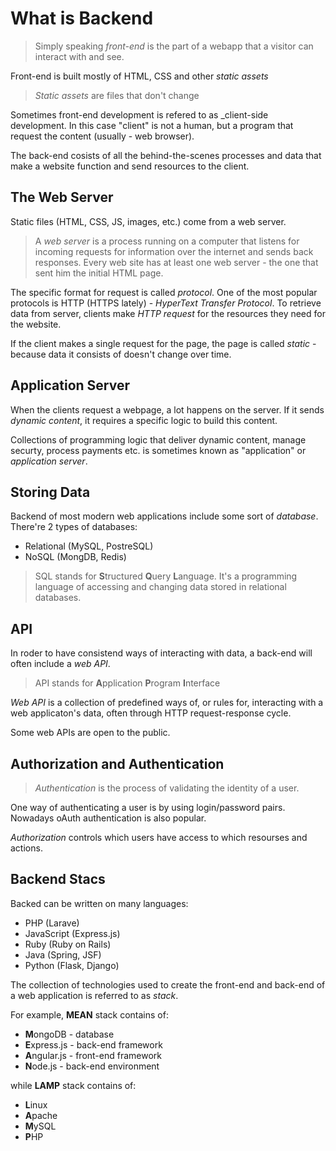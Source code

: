 # What is Backend

> Simply speaking _front-end_ is the part of a webapp that a visitor can interact with and see.

Front-end is built mostly of HTML, CSS and other _static assets_

> _Static assets_ are files that don't change

Sometimes front-end development is refered to as _client-side development. In this case "client" is not a human, but a program that request the content (usually - web browser).

The back-end cosists of all the behind-the-scenes processes and data that make a website function and send resources to the client.

## The Web Server

Static files (HTML, CSS, JS, images, etc.) come from a web server.

> A _web server_ is a process running on a computer that listens for incoming requests for information over the internet and sends back responses. Every web site has at least one web server - the one that sent him the initial HTML page.

The specific format for request is called _protocol_. One of the most popular protocols is HTTP (HTTPS lately) - _HyperText Transfer Protocol_. To retrieve data from server, clients make _HTTP request_ for the resources they need for the website.

If the client makes a single request for the page, the page is called _static_ - because data it consists of doesn't change over time.

## Application Server

When the clients request a webpage, a lot happens on the server. If it sends _dynamic content_, it requires a specific logic to build this content.

Collections of programming logic that deliver dynamic content, manage securty, process payments etc. is sometimes known as "application" or _application server_.

## Storing Data

Backend of most modern web applications include some sort of _database_. There're 2 types of databases:

* Relational (MySQL, PostreSQL)
* NoSQL (MongDB, Redis)

> SQL stands for **S**tructured **Q**uery **L**anguage. It's a programming language of accessing and changing data stored in relational databases.

## API

In roder to have consistend ways of interacting with data, a back-end will often include a _web API_.

> API stands for **A**pplication **P**rogram **I**nterface

_Web API_ is a collection of predefined ways of, or rules for, interacting with a web applicaton's data, often through HTTP request-response cycle.

Some web APIs are open to the public.

## Authorization and Authentication

> _Authentication_ is the process of validating the identity of a user.

One way of authenticating a user is by using login/password pairs. Nowadays oAuth authentication is also popular.

_Authorization_ controls which users have access to which resourses and actions.

## Backend Stacs

Backed can be written on many languages:

* PHP (Larave)
* JavaScript (Express.js)
* Ruby (Ruby on Rails)
* Java (Spring, JSF)
* Python (Flask, Django)

The collection of technologies used to create the front-end and back-end of a web application is referred to as _stack_.

For example, **MEAN** stack contains of:

* **M**ongoDB - database
* **E**xpress.js - back-end framework
* **A**ngular.js - front-end framework
* **N**ode.js - back-end environment

while **LAMP** stack contains of:

* **L**inux
* **A**pache
* **M**ySQL
* **P**HP
